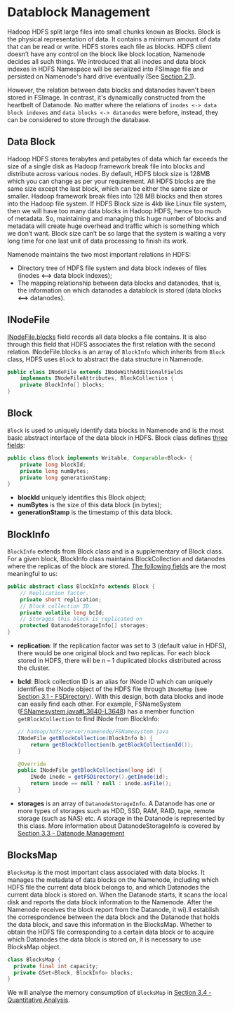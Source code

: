 # Datablock Management

Hadoop HDFS split large files into small chunks known as Blocks. Block is the physical representation of data. It contains a minimum amount of data that can be read or write. HDFS stores each file as blocks. HDFS client doesn’t have any control on the block like block location, Namenode decides all such things. We introduced that all inodes and data block indexes in HDFS Namespace will be serialized into FSImage file and persisted on Namenode's hard drive eventually (See [Section 2.1](https://dsl-umd.github.io/docs/intro/hdfs.html#persistence)). 


However, the relation between data blocks and datanodes haven't been stored in FSImage. In contrast, it's dynamically constructed from the heartbelt of Datanode. No matter where the relations of `inodes <-> data block indexes` and `data blocks <-> datanodes` were before, instead, they can be considered to store through the database.

## Data Block

Hadoop HDFS stores terabytes and petabytes of data which far exceeds the size of a single disk as Hadoop framework break file into blocks and distribute across various nodes. By default, HDFS block size is 128MB which you can change as per your requirement. All HDFS blocks are the same size except the last block, which can be either the same size or smaller. Hadoop framework break files into 128 MB blocks and then stores into the Hadoop file system.  If HDFS Block size is 4kb like Linux file system, then we will have too many data blocks in Hadoop HDFS, hence too much of metadata. So, maintaining and managing this huge number of blocks and metadata will create huge overhead and traffic which is something which we don’t want. Block size can’t be so large that the system is waiting a very long time for one last unit of data processing to finish its work.

Namenode maintains the two most important relations in HDFS:

- Directory tree of HDFS file system and data block indexes of files (inodes **<-->** data block indexes);
- The mapping relationship between data blocks and datanodes, that is, the information on which datanodes a datablock is stored (data blocks **<-->** datanodes).

## INodeFile

[INodeFile.blocks](https://github.com/DSL-UMD/hadoop-calvin/blob/calvin/hadoop-hdfs-project/hadoop-hdfs/src/main/java/org/apache/hadoop/hdfs/server/namenode/INodeFile.java#L251) field records all data blocks a file contains. It is also through this field that HDFS associates the first relation with the second relation. INodeFile.blocks is an array of `BlockInfo` which inherits from `Block` class, HDFS uses `Block` to abstract the data structure in Namenode.

```java
public class INodeFile extends INodeWithAdditionalFields
    implements INodeFileAttributes, BlockCollection {
    private BlockInfo[] blocks;
}
```


## Block

`Block` is used to uniquely identify data blocks in Namenode and is the most basic abstract interface of the data block in HDFS. Block class defines [three fields](https://github.com/DSL-UMD/hadoop-calvin/blob/c337680e23ded375df17c09a878f719102a47773/hadoop-hdfs-project/hadoop-hdfs-client/src/main/java/org/apache/hadoop/hdfs/protocol/Block.java#L92-L94):

```java
public class Block implements Writable, Comparable<Block> {
    private long blockId;
    private long numBytes;
    private long generationStamp;
}
```

- **blockId** uniquely identifies this Block object;
- **numBytes** is the size of this data block (in bytes);
- **generationStamp** is the timestamp of this data block.

## BlockInfo

`BlockInfo` extends from Block class and is a supplementary of Block class. For a given block, BlockInfo class maintains BlockCollection and datanodes
where the replicas of the block are stored. [The following fields](https://github.com/DSL-UMD/hadoop-calvin/blob/c337680e23ded375df17c09a878f719102a47773/hadoop-hdfs-project/hadoop-hdfs/src/main/java/org/apache/hadoop/hdfs/server/blockmanagement/BlockInfo.java#L41-L64) are the most meaningful to us:

```java
public abstract class BlockInfo extends Block {
    // Replication factor.
    private short replication;
    // Block collection ID.
    private volatile long bcId;
    // Storages this block is replicated on
    protected DatanodeStorageInfo[] storages;
}
```

- **replication**: If the replication factor was set to 3 (default value in HDFS), there would be one original block and two replicas. For each block stored in HDFS, there will be n – 1 duplicated blocks distributed across the cluster.
- **bcId**: Block collection ID is an alias for INode ID which can uniquely identifies the INode object of the HDFS file through `INodeMap` (see [Section 3.1 - FSDirectory](https://dsl-umd.github.io/docs/metadata/namespace/index.html#fsdirectory)). With this design, both data blocks and inode can easily find each other. For example, FSNameSystem ([FSNamesystem.java#L3640-L3648](https://github.com/DSL-UMD/hadoop-calvin/blob/88528d2ef1ac4926c7716d35ad6c7cd3aa2bc5f0/hadoop-hdfs-project/hadoop-hdfs/src/main/java/org/apache/hadoop/hdfs/server/namenode/FSNamesystem.java#L3640-L3648)) has a member function `getBlockCollection` to find INode from BlockInfo:

    ```java
    // hadoop/hdfs/server/namenode/FSNamesystem.java
    INodeFile getBlockCollection(BlockInfo b) {
        return getBlockCollection(b.getBlockCollectionId());
    }

    @Override
    public INodeFile getBlockCollection(long id) {
        INode inode = getFSDirectory().getInode(id);
        return inode == null ? null : inode.asFile();
    }
    ```

- **storages** is an array of `DatanodeStorageInfo`. A Datanode has one or more types of storages such as HDD, SSD, RAM, RAID, tape, remote storage (such
as NAS) etc. A storage in the Datanode is represented by this class. More information about DatanodeStorageInfo is covered by [Section 3.3 - Datanode Management](https://dsl-umd.github.io/docs/metadata/datenode/index.html)

## BlocksMap

`BlocksMap` is the most important class associated with data blocks. It manages the metadata of data blocks on the Namenode, including which HDFS file the current data block belongs to, and which Datanodes the current data block is stored on. When the Datanode starts, it scans the local disk and reports the data block information to the Namenode. After the Namenode receives the block report from the Datanode, it wi).ll establish the correspondence between the data block and the Datanode that holds the data block, and save this information in the BlocksMap. Whether to obtain the HDFS file corresponding to a certain data block or to acquire which Datanodes the data block is stored on, it is necessary to use BlocksMap object.

```java
class BlocksMap {
  private final int capacity;
  private GSet<Block, BlockInfo> blocks;
}
```

We will analyse the memory consumption of `BlocksMap` in [Section 3.4 - Quantitative Analysis](https://dsl-umd.github.io/docs/analysis.html).